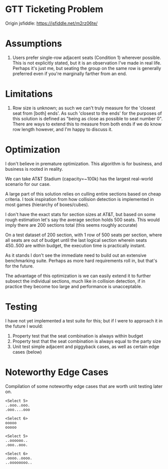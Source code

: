 # GTT Ticketing Problem

Origin jsfiddle: https://jsfiddle.net/m2rz06te/

# Assumptions

1. Users prefer single-row adjacent seats (Condition 1) wherever possible.  This is not explicitly stated, but it is an observation I've made in real life. Perhaps it's just me, but seating the group on the same row is generally preferred even if you're marginally farther from an end.

# Limitations

1. Row size is unknown; as such we can't truly measure for the 'closest seat from [both] ends'. As such 'closest to the ends' for the purposes of this solution is defined as "being as close as possible to seat number 0". There are ways to extend this to measure from both ends if we do know row length however, and I'm happy to discuss it.

# Optimization

I don't believe in premature optimization. This algorithm is for business, and business is rooted in reality.

We can take AT&T Stadium (capacity=~100k) has the largest real-world scenario for our case.

A large part of this solution relies on culling entire sections based on cheap criteria. I took inspiration from how collision detection is implemented in most games (hierarchy of boxes/cubes).

I don't have the exact stats for section sizes at AT&T, but based on some rough estimation let's say the average section holds 500 seats. This would imply there are 200 sections total (this seems roughly accurate)

On a test dataset of 200 section, with 1 row of 500 seats per section, where all seats are out of budget until the last logical section wherein seats 450..500 are within budget, the execution time is practically instant.

As it stands I don't see the immediate need to build out an extensive benchmarking suite. Perhaps as more hard requirements roll in, but that's for the future.

The advantage of this optimization is we can easily extend it to further subsect the individual sections, much like in collision detection, if in practice they become too large and performance is unacceptable.

# Testing

I have not yet implemented a test suite for this; but if I were to approach it in the future I would:

1. Property test that the seat combination is always within budget
2. Property test that the seat combination is always equal to the party size
3. Unit test simple adjacent and piggyback cases, as well as certain edge cases (below)

# Noteworthy Edge Cases

Compilation of some noteworthy edge cases that are worth unit testing later on.

```
<Select 5>
..ooo..ooo.
.ooo....ooo

<Select 6>
ooooo
ooooo

<Select 5>
..oooooo..
.ooo..ooo.

<Select 6>
.oooo..oooo.
..oooooooo..
```
